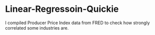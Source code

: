 # Linear-Regressoin-Quickie
I compiled Producer Price Index data from FRED to check how strongly correlated some industries are.
